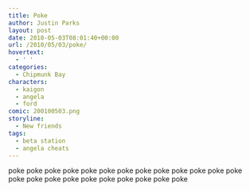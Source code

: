 ```yaml
---
title: Poke
author: Justin Parks
layout: post
date: 2010-05-03T08:01:40+00:00
url: /2010/05/03/poke/
hovertext:
  - ' '
categories:
  - Chipmunk Bay
characters:
  - kaigon
  - angela
  - ford
comic: 200100503.png 
storyline:
  - New friends
tags:
  - beta station
  - angela cheats
---
```

poke poke poke poke poke poke poke poke poke poke poke poke poke poke poke poke poke poke poke poke poke poke poke
